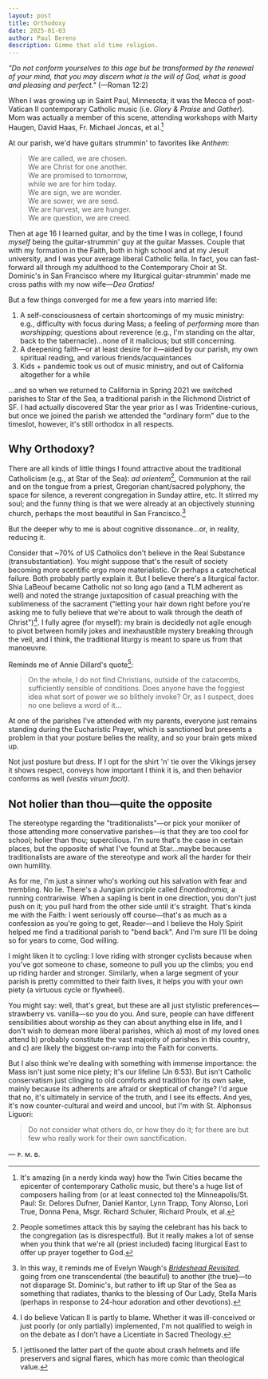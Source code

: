 ```yaml
---
layout: post
title: Orthodoxy
date: 2025-01-03
author:	Paul Berens
description: Gimme that old time religion.
---
```

*"Do not conform yourselves to this age but be transformed by the renewal of your mind, that you may discern what is the will of God, what is good and pleasing and perfect."* (—Roman 12:2)

When I was growing up in Saint Paul, Minnesota; it was the Mecca of post-Vatican II contemporary Catholic music (i.e. *Glory & Praise* and *Gather*). Mom was actually a member of this scene, attending workshops with Marty Haugen, David Haas, Fr. Michael Joncas, et al.[^1] 

[^1]: It's amazing (in a nerdy kinda way) how the Twin Cities became the epicenter of contemporary Catholic music, but there's a huge list of composers hailing from (or at least connected to) the Minneapolis/St. Paul: Sr. Delores Dufner, Daniel Kantor, Lynn Trapp, Tony Alonso, Lori True, Donna Pena, Msgr. Richard Schuler, Richard Proulx, et al.

At our parish, we'd have guitars strummin' to favorites like *Anthem*:

> We are called, we are chosen.  
We are Christ for one another.  
We are promised to tomorrow,  
while we are for him today.  
We are sign, we are wonder.  
We are sower, we are seed.  
We are harvest, we are hunger.  
We are question, we are creed.

Then at age 16 I learned guitar, and by the time I was in college, I found *myself* being the guitar-strummin' guy at the guitar Masses. Couple that with my formation in the Faith, both in high school and at my Jesuit university, and I was your average liberal Catholic fella. In fact, you can fast-forward all through my adulthood to the Contemporary Choir at St. Dominic's in San Francisco where my liturgical guitar-strummin' made me cross paths with my now wife—*Deo Gratias!*

But a few things converged for me a few years into married life:
1. A self-consciousness of certain shortcomings of my music ministry: e.g., difficulty with focus during Mass; a feeling of *performing* more than *worshipping*; questions about reverence (e.g., I'm standing on the altar, back to the tabernacle)...none of it malicious; but still concerning.
2. A deepening faith—or at least desire for it—aided by our parish, my own spiritual reading, and various friends/acquaintances
3. Kids + pandemic took us out of music ministry, and out of California altogether for a while

...and so when we returned to California in Spring 2021 we switched parishes to Star of the Sea, a traditional parish in the Richmond District of SF. I had actually discovered Star the year prior as I was Tridentine-curious, but once we joined the parish we attended the "ordinary form" due to the timeslot, however, it's still orthodox in all respects.

## Why Orthodoxy?
There are all kinds of little things I found attractive about the traditional Catholicism (e.g., at Star of the Sea): *ad orientem*[^2], Communion at the rail and on the tongue from a priest, Gregorian chant/sacred polyphony, the space for silence, a reverent congregation in Sunday attire, etc. It stirred my soul; and the funny thing is that we were already at an objectively stunning church, perhaps the most beautiful in San Francisco.[^3]

[^2]: People sometimes attack this by saying the celebrant has his back to the congregation (as is disrespectful). But it really makes a lot of sense when you think that we're all (priest included) facing liturgical East to offer up prayer together to God.

[^3]: In this way, it reminds me of Evelyn Waugh's [*Brideshead Revisited*](/books/brideshead/), going from one transcendental (the beautiful) to another (the true)—to not disparage St. Dominic's, but rather to lift up Star of the Sea as something that radiates, thanks to the blessing of Our Lady, Stella Maris (perhaps in response to 24-hour adoration and other devotions).

But the deeper why to me is about cognitive dissonance...or, in reality, reducing it.

Consider that ~70% of US Catholics don't believe in the Real Substance (transubstantiation). You might suppose that's the result of society becoming more scentific ergo more materialistic. Or perhaps a catechetical failure. Both probably partly explain it. But I believe there's a liturgical factor. Shia LaBeouf became Catholic not so long ago (and a TLM adherent as well) and noted the strange juxtaposition of casual preaching with the sublimeness of the sacrament ("letting your hair down right before you're asking me to fully believe that we're about to walk through the death of Christ")[^4]. I fully agree (for myself): my brain is decidedly not agile enough to pivot between homily jokes and inexhaustible mystery breaking through the veil, and I think, the traditional liturgy is meant to spare us from that manoeuvre.

[^4]: I do believe Vatican II is partly to blame. Whether it was ill-conceived or just poorly (or only partially) implemented, I'm not qualified to weigh in on the debate as I don’t have a Licentiate in Sacred Theology.

Reminds me of Annie Dillard's quote[^5]:

[^5]: I jettisoned the latter part of the quote about crash helmets and life preservers and signal flares, which has more comic than theological value.

> On the whole, I do not find Christians, outside of the catacombs, sufficiently sensible of conditions. Does anyone have the foggiest idea what sort of power we so blithely invoke? Or, as I suspect, does no one believe a word of it...

At one of the parishes I've attended with my parents, everyone just remains standing during the Eucharistic Prayer, which is sanctioned but presents a problem in that your posture belies the reality, and so your brain gets mixed up.

Not just posture but dress. If I opt for the shirt 'n' tie over the Vikings jersey it shows respect, conveys how important I think it is, and then behavior conforms as well *(vestis virum facit)*.

## Not holier than thou—quite the opposite
The stereotype regarding the "traditionalists"—or pick your moniker of those attending more conservative parishes—is that they are too cool for school; holier than thou; supercilious. I'm sure that's the case in certain places, but the opposite of what I've found at Star...maybe because traditionalists are aware of the stereotype and work all the harder for their own humility.

As for me, I'm just a sinner who's working out his salvation with fear and trembling. No lie. There's a Jungian principle called *Enantiodromia,* a running contrariwise. When a sapling is bent in one direction, you don't just push on it; you pull hard from the other side until it's straight. That's kinda me with the Faith: I went seriously off course—that's as much as a confession as you're going to get, Reader—and I believe the Holy Spirit helped me find a traditional parish to "bend back". And I'm sure I'll be doing so for years to come, God willing.

I might liken it to cycling: I love riding with stronger cyclists because when you've got someone to chase, someone to pull you up the climbs; you end up riding harder and stronger. Similarly, when a large segment of your parish is pretty committed to their faith lives, it helps you with your own piety (a virtuous cycle or flywheel).

You might say: well, that's great, but these are all just stylistic preferences—strawberry vs. vanilla—so you do you. And sure, people can have different sensibilities about worship as they can about anything else in life, and I don't wish to demean more liberal parishes, which a) most of my loved ones attend b) probably constitute the vast majority of parishes in this country, and c) are likely the biggest on-ramp into the Faith for converts.

But I also think we're dealing with something with immense importance: the Mass isn't just some nice piety; it's our lifeline (Jn 6:53). But isn't Catholic conservatism just clinging to old comforts and tradition for its own sake, mainly because its adherents are afraid or skeptical of change? I'd argue that no, it's ultimately in service of the truth, and I see its effects. And yes, it's now counter-cultural and weird and uncool, but I'm with St. Alphonsus Liguori:

> Do not consider what others do, or how they do it; for there are but few who really work for their own sanctification.

— ᴘ. ᴍ. ʙ.